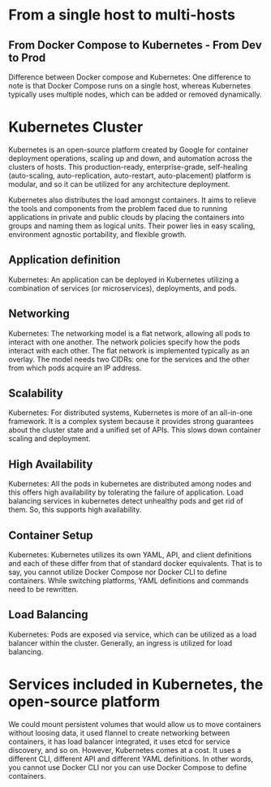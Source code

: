 # From a single host to multi-hosts
## From Docker Compose to Kubernetes - From Dev to Prod

Difference between Docker compose and Kubernetes: 
One difference to note is that Docker Compose runs on a single host, whereas Kubernetes typically uses multiple nodes, which can be added or removed dynamically.


# Kubernetes Cluster
Kubernetes is an open-source platform created by Google for container deployment operations, scaling up and down, and automation across the clusters of hosts. This production-ready, enterprise-grade, self-healing (auto-scaling, auto-replication, auto-restart, auto-placement) platform is modular, and so it can be utilized for any architecture deployment.

Kubernetes also distributes the load amongst containers. It aims to relieve the tools and components from the problem faced due to running applications in private and public clouds by placing the containers into groups and naming them as logical units. Their power lies in easy scaling, environment agnostic portability, and flexible growth.

## Application definition
Kubernetes: An application can be deployed in Kubernetes utilizing a combination of services (or microservices), deployments, and pods.

## Networking
Kubernetes: The networking model is a flat network, allowing all pods to interact with one another. The network policies specify how the pods interact with each other. The flat network is implemented typically as an overlay. The model needs two CIDRs: one for the services and the other from which pods acquire an IP address.

## Scalability
Kubernetes: For distributed systems, Kubernetes is more of an all-in-one framework. It is a complex system because it provides strong guarantees about the cluster state and a unified set of APIs. This slows down container scaling and deployment.

## High Availability
Kubernetes: All the pods in kubernetes are distributed among nodes and this offers high availability by tolerating the failure of application. Load balancing services in kubernetes detect unhealthy pods and get rid of them. So, this supports high availability.

## Container Setup
Kubernetes: Kubernetes utilizes its own YAML, API, and client definitions and each of these differ from that of standard docker equivalents. That is to say, you cannot utilize Docker Compose nor Docker CLI to define containers. While switching platforms, YAML definitions and commands need to be rewritten.

## Load Balancing
Kubernetes: Pods are exposed via service, which can be utilized as a load balancer within the cluster. Generally, an ingress is utilized for load balancing.


# Services included in Kubernetes, the open-source platform

We could mount persistent volumes that would allow us to move containers without loosing data, it used flannel to create networking between containers, it has load balancer integrated, it uses etcd for service discovery, and so on. However, Kubernetes comes at a cost. It uses a different CLI, different API and different YAML definitions. In other words, you cannot use Docker CLI nor you can use Docker Compose to define containers.


